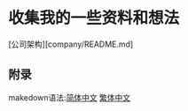 # 收集我的一些资料和想法
[公司架构][company/README.md]
## 附录
makedown语法:[简体中文](http://wowubuntu.com/markdown/) [繁体中文](http://markdown.tw/)
